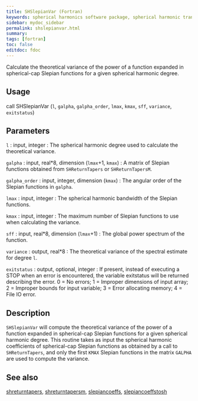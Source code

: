 ```yaml
---
title: SHSlepianVar (Fortran)
keywords: spherical harmonics software package, spherical harmonic transform, legendre functions, multitaper spectral analysis, fortran, Python, gravity, magnetic field
sidebar: mydoc_sidebar
permalink: shslepianvar.html
summary:
tags: [fortran]
toc: false
editdoc: fdoc
---
```


Calculate the theoretical variance of the power of a function expanded in spherical-cap Slepian functions for a given spherical harmonic degree.

## Usage

call SHSlepianVar (`l`, `galpha`, `galpha_order`, `lmax`, `kmax`, `sff`, `variance`, `exitstatus`)

## Parameters

`l` : input, integer
:   The spherical harmonic degree used to calculate the theoretical variance.

`galpha` : input, real\*8, dimension (`lmax`+1, `kmax`)
:   A matrix of Slepian functions obtained from `SHReturnTapers` or `SHReturnTapersM`.

`galpha_order` : input, integer, dimension (`kmax`)
:   The angular order of the Slepian functions in `galpha`.

`lmax` : input, integer
:   The spherical harmonic bandwidth of the Slepian functions.

`kmax` : input, integer
:   The maximum number of Slepian functions to use when calculating the variance.

`sff` : input, real\*8, dimension (`lmax`+1)
:   The global power spectrum of the function.

`variance` : output, real\*8
:   The theoretical variance of the spectral estimate for degree `l`.

`exitstatus` : output, optional, integer
:   If present, instead of executing a STOP when an error is encountered, the variable exitstatus will be returned describing the error. 0 = No errors; 1 = Improper dimensions of input array; 2 = Improper bounds for input variable; 3 = Error allocating memory; 4 = File IO error.

## Description

`SHSlepianVar` will compute the theoretical variance of the power of a function expanded in spherical-cap Slepian functions for a given spherical harmonic degree. This routine takes as input the spherical harmonic coefficients of spherical-cap Slepian functions as obtained by a call to `SHReturnTapers`, and only the first `KMAX` Slepian functions in the matrix `GALPHA` are used to compute the variance.

## See also

[shreturntapers](shreturntapers.html), [shreturntapersm](shreturntapersm.html), [slepiancoeffs](slepiancoeffs.html), [slepiancoeffstosh](slepiancoeffstosh.html)
